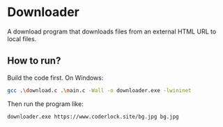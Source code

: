 # Downloader

A download program that downloads files from an external HTML URL to local files.



## How to run?

Build the code first. On Windows:

```bash
gcc .\download.c .\main.c -Wall -o downloader.exe -lwininet
```

Then run the program like:

```Bash
downloader.exe https://www.coderlock.site/bg.jpg bg.jpg
```

